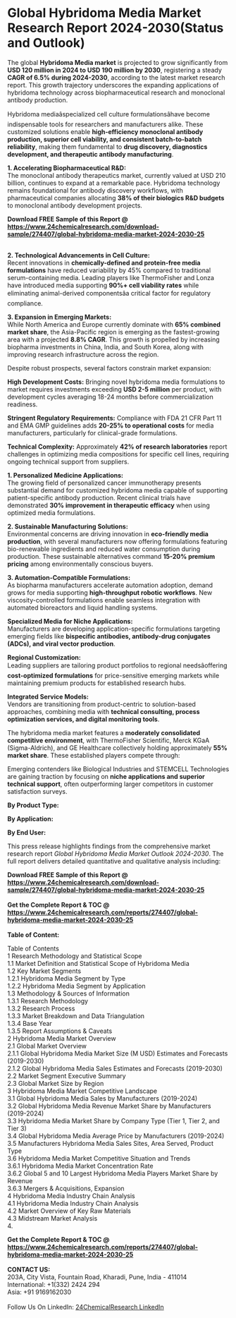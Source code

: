 <h1>Global Hybridoma Media Market Research Report 2024-2030(Status and Outlook)</h1><p>The global <strong>Hybridoma Media market</strong> is projected to grow significantly from <strong>USD 120 million in 2024 to USD 190 million by 2030</strong>, registering a steady <strong>CAGR of 6.5% during 2024-2030</strong>, according to the latest market research report. This growth trajectory underscores the expanding applications of hybridoma technology across biopharmaceutical research and monoclonal antibody production.</p><p>Hybridoma mediaâspecialized cell culture formulationsâhave become indispensable tools for researchers and manufacturers alike. These customized solutions enable <strong>high-efficiency monoclonal antibody production, superior cell viability, and consistent batch-to-batch reliability</strong>, making them fundamental to <strong>drug discovery, diagnostics development, and therapeutic antibody manufacturing</strong>.</p><p><strong>1. Accelerating Biopharmaceutical R&amp;D:</strong><br>
The monoclonal antibody therapeutics market, currently valued at USD 210 billion, continues to expand at a remarkable pace. Hybridoma technology remains foundational for antibody discovery workflows, with pharmaceutical companies allocating <strong>38% of their biologics R&amp;D budgets</strong> to monoclonal antibody development projects.</p><div><b>Download FREE Sample of this Report @ 
            <a href="https://www.24chemicalresearch.com/download-sample/274407/global-hybridoma-media-market-2024-2030-25">
            https://www.24chemicalresearch.com/download-sample/274407/global-hybridoma-media-market-2024-2030-25</a></b></div><br><p><strong>2. Technological Advancements in Cell Culture:</strong><br>
Recent innovations in <strong>chemically-defined and protein-free media formulations</strong> have reduced variability by 45% compared to traditional serum-containing media. Leading players like ThermoFisher and Lonza have introduced media supporting <strong>90%+ cell viability rates</strong> while eliminating animal-derived componentsâa critical factor for regulatory compliance.</p><p><strong>3. Expansion in Emerging Markets:</strong><br>
While North America and Europe currently dominate with <strong>65% combined market share</strong>, the Asia-Pacific region is emerging as the fastest-growing area with a projected <strong>8.8% CAGR</strong>. This growth is propelled by increasing biopharma investments in China, India, and South Korea, along with improving research infrastructure across the region.</p><p>Despite robust prospects, several factors constrain market expansion:</p><p><strong>High Development Costs:</strong> Bringing novel hybridoma media formulations to market requires investments exceeding <strong>USD 2-5 million</strong> per product, with development cycles averaging 18-24 months before commercialization readiness.</p><p><strong>Stringent Regulatory Requirements:</strong> Compliance with FDA 21 CFR Part 11 and EMA GMP guidelines adds <strong>20-25% to operational costs</strong> for media manufacturers, particularly for clinical-grade formulations.</p><p><strong>Technical Complexity:</strong> Approximately <strong>42% of research laboratories</strong> report challenges in optimizing media compositions for specific cell lines, requiring ongoing technical support from suppliers.</p><p><strong>1. Personalized Medicine Applications:</strong><br>
The growing field of personalized cancer immunotherapy presents substantial demand for customized hybridoma media capable of supporting patient-specific antibody production. Recent clinical trials have demonstrated <strong>30% improvement in therapeutic efficacy</strong> when using optimized media formulations.</p><p><strong>2. Sustainable Manufacturing Solutions:</strong><br>
Environmental concerns are driving innovation in <strong>eco-friendly media production</strong>, with several manufacturers now offering formulations featuring bio-renewable ingredients and reduced water consumption during production. These sustainable alternatives command <strong>15-20% premium pricing</strong> among environmentally conscious buyers.</p><p><strong>3. Automation-Compatible Formulations:</strong><br>
As biopharma manufacturers accelerate automation adoption, demand grows for media supporting <strong>high-throughput robotic workflows</strong>. New viscosity-controlled formulations enable seamless integration with automated bioreactors and liquid handling systems.</p><p><strong>Specialized Media for Niche Applications:</strong><br>
	Manufacturers are developing application-specific formulations targeting emerging fields like <strong>bispecific antibodies, antibody-drug conjugates (ADCs), and viral vector production</strong>.</p><p><strong>Regional Customization:</strong><br>
	Leading suppliers are tailoring product portfolios to regional needsâoffering <strong>cost-optimized formulations</strong> for price-sensitive emerging markets while maintaining premium products for established research hubs.</p><p><strong>Integrated Service Models:</strong><br>
	Vendors are transitioning from product-centric to solution-based approaches, combining media with <strong>technical consulting, process optimization services, and digital monitoring tools</strong>.</p><p>The hybridoma media market features a <strong>moderately consolidated competitive environment</strong>, with ThermoFisher Scientific, Merck KGaA (Sigma-Aldrich), and GE Healthcare collectively holding approximately <strong>55% market share</strong>. These established players compete through:</p><p>Emerging contenders like Biological Industries and STEMCELL Technologies are gaining traction by focusing on <strong>niche applications and superior technical support</strong>, often outperforming larger competitors in customer satisfaction surveys.</p><p><strong>By Product Type:</strong></p><p><strong>By Application:</strong></p><p><strong>By End User:</strong></p><p>This press release highlights findings from the comprehensive market research report <em>Global Hybridoma Media Market Outlook 2024-2030</em>. The full report delivers detailed quantitative and qualitative analysis including:</p><div><b>Download FREE Sample of this Report @ 
            <a href="https://www.24chemicalresearch.com/download-sample/274407/global-hybridoma-media-market-2024-2030-25">
            https://www.24chemicalresearch.com/download-sample/274407/global-hybridoma-media-market-2024-2030-25</a></b></div><br><div><b>Get the Complete Report & TOC @ 
            <a href="https://www.24chemicalresearch.com/reports/274407/global-hybridoma-media-market-2024-2030-25">
            https://www.24chemicalresearch.com/reports/274407/global-hybridoma-media-market-2024-2030-25</a></b></div><br>
            <b>Table of Content:</b><p>Table of Contents<br />
1 Research Methodology and Statistical Scope<br />
1.1 Market Definition and Statistical Scope of Hybridoma Media<br />
1.2 Key Market Segments<br />
1.2.1 Hybridoma Media Segment by Type<br />
1.2.2 Hybridoma Media Segment by Application<br />
1.3 Methodology & Sources of Information<br />
1.3.1 Research Methodology<br />
1.3.2 Research Process<br />
1.3.3 Market Breakdown and Data Triangulation<br />
1.3.4 Base Year<br />
1.3.5 Report Assumptions & Caveats<br />
2 Hybridoma Media Market Overview<br />
2.1 Global Market Overview<br />
2.1.1 Global Hybridoma Media Market Size (M USD) Estimates and Forecasts (2019-2030)<br />
2.1.2 Global Hybridoma Media Sales Estimates and Forecasts (2019-2030)<br />
2.2 Market Segment Executive Summary<br />
2.3 Global Market Size by Region<br />
3 Hybridoma Media Market Competitive Landscape<br />
3.1 Global Hybridoma Media Sales by Manufacturers (2019-2024)<br />
3.2 Global Hybridoma Media Revenue Market Share by Manufacturers (2019-2024)<br />
3.3 Hybridoma Media Market Share by Company Type (Tier 1, Tier 2, and Tier 3)<br />
3.4 Global Hybridoma Media Average Price by Manufacturers (2019-2024)<br />
3.5 Manufacturers Hybridoma Media Sales Sites, Area Served, Product Type<br />
3.6 Hybridoma Media Market Competitive Situation and Trends<br />
3.6.1 Hybridoma Media Market Concentration Rate<br />
3.6.2 Global 5 and 10 Largest Hybridoma Media Players Market Share by Revenue<br />
3.6.3 Mergers & Acquisitions, Expansion<br />
4 Hybridoma Media Industry Chain Analysis<br />
4.1 Hybridoma Media Industry Chain Analysis<br />
4.2 Market Overview of Key Raw Materials<br />
4.3 Midstream Market Analysis<br />
4.</p><div><b>Get the Complete Report & TOC @ 
            <a href="https://www.24chemicalresearch.com/reports/274407/global-hybridoma-media-market-2024-2030-25">
            https://www.24chemicalresearch.com/reports/274407/global-hybridoma-media-market-2024-2030-25</a></b></div><br><b>CONTACT US:</b><br>
            203A, City Vista, Fountain Road, Kharadi, Pune, India - 411014<br>
            International: +1(332) 2424 294<br>
            Asia: +91 9169162030 <br><br>
            Follow Us On LinkedIn: <a href="https://www.linkedin.com/company/24chemicalresearch/">24ChemicalResearch LinkedIn</a>